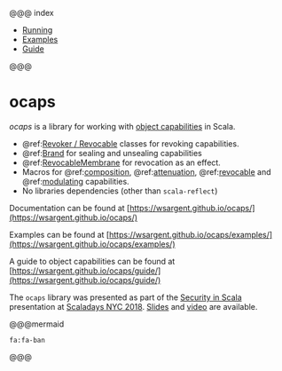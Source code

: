 @@@ index

* [Running](running.md)
* [Examples](examples/index.md)
* [Guide](guide/index.md)

@@@

# ocaps

*ocaps* is a library for working with [object capabilities](https://en.wikipedia.org/wiki/Object-capability_model) in Scala.

- @ref:[Revoker / Revocable](examples/revocation.md) classes for revoking capabilities.
- @ref:[Brand](examples/dynamic_seal.md) for sealing and unsealing capabilities
- @ref:[RevocableMembrane](examples/membrane.md) for revocation as an effect.
- Macros for @ref:[composition](examples/composition.md), @ref:[attenuation](examples/attenuation.md), @ref:[revocable](examples/revocation.md) and @ref:[modulating](examples/modulation.md) capabilities.
- No libraries dependencies (other than `scala-reflect`)

Documentation can be found at [https://wsargent.github.io/ocaps/](https://wsargent.github.io/ocaps/)

Examples can be found at [https://wsargent.github.io/ocaps/examples/](https://wsargent.github.io/ocaps/examples/)

A guide to object capabilities can be found at [https://wsargent.github.io/ocaps/guide/](https://wsargent.github.io/ocaps/guide/)

The `ocaps` library was presented as part of the [Security in Scala](https://na.scaladays.org/schedule/security-with-scala-refined-types-and-object-capabilities) presentation at [Scaladays NYC 2018](https://na.scaladays.org/).  [Slides](https://wsargent.github.io/ocaps/slides/) and [video](https://slideslive.com/38908776/security-with-scala-refined-types-and-object-capabilities?subdomain=false) are available.

@@@mermaid
```
fa:fa-ban
```
@@@